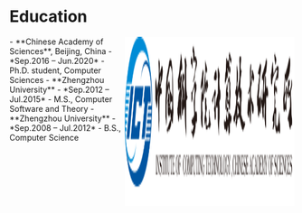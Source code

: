 # Education

<a href="https://https://www.ict.ac.cn/">
<img src="/images/ict_logo.png" alt="ict" width="300px" height="300px" style="float: right;"> 
</a>
- **Chinese Academy of Sciences**, Beijing, China
    - *Sep.2016 – Jun.2020*
    - Ph.D. student, Computer Sciences
- **Zhengzhou University**
    - *Sep.2012 – Jul.2015*
    - M.S., Computer Software and Theory
- **Zhengzhou University**
    - *Sep.2008 – Jul.2012*
    - B.S., Computer Science
